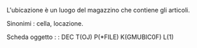 L'ubicazione è un luogo del magazzino che contiene gli articoli.

Sinonimi :  cella, locazione.

Scheda oggetto
 :  : DEC T(OJ) P(\*FILE) K(GMUBIC0F) L(1)
